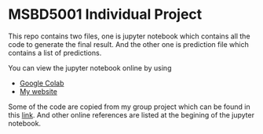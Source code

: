 # MSBD5001 Individual Project

This repo contains two files, one is jupyter notebook which contains all the code to generate the final result. And the other one is prediction file which contains a list of predictions.

You can view the jupyter notebook online by using
- [Google Colab](https://colab.research.google.com/drive/1Tx3wm21uL87gAIBD0Cudj2AOPpt8vVYZ?usp=sharing)
- [My website](https://notes.sirileepage.com/MSBD5001/project/Individual%20Project/)

Some of the code are copied from my group project which can be found in this [link](https://notes.sirileepage.com/MSBD5001/project/Group%20Project/). And other online references are listed at the begining of the jupyter notebook.